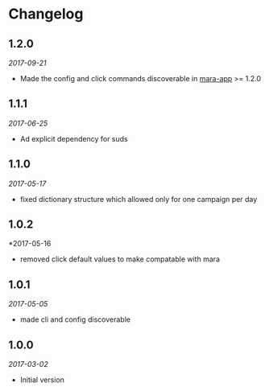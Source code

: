 # Changelog

## 1.2.0 
*2017-09-21* 

- Made the config and click commands discoverable in [mara-app](https://github.com/mara/mara-app) >= 1.2.0

## 1.1.1
*2017-06-25*
- Ad explicit dependency for suds

## 1.1.0
*2017-05-17*
- fixed dictionary structure which allowed only for one campaign per day

## 1.0.2
*2017-05-16
- removed click default values to make compatable with mara

## 1.0.1
*2017-05-05*
- made cli and config discoverable

## 1.0.0 
*2017-03-02* 

- Initial version
